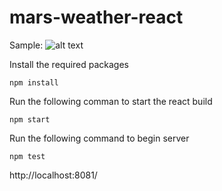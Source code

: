 # mars-weather-react

Sample:
![alt text][logo]

[logo]: https://i.imgur.com/tpuv3lE.png "Logo Title Text 2"

Install the required packages
```
npm install
```
Run the following comman to start the react build
```
npm start
```
Run the following command to begin server
```
npm test
```
http://localhost:8081/
